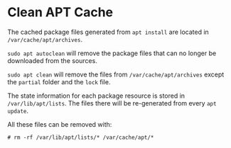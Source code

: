 # Clean APT Cache

The cached package files generated from `apt install` are located in `/var/cache/apt/archives`.

`sudo apt autoclean` will remove the package files that can no longer be downloaded from the sources.

`sudo apt clean` will remove the files from `/var/cache/apt/archives` except the `partial` folder and the `lock` file.

The state information for each package resource is stored in `/var/lib/apt/lists`. The files there will be re-generated from every `apt update`.

All these files can be removed with:

```console
# rm -rf /var/lib/apt/lists/* /var/cache/apt/*
```
